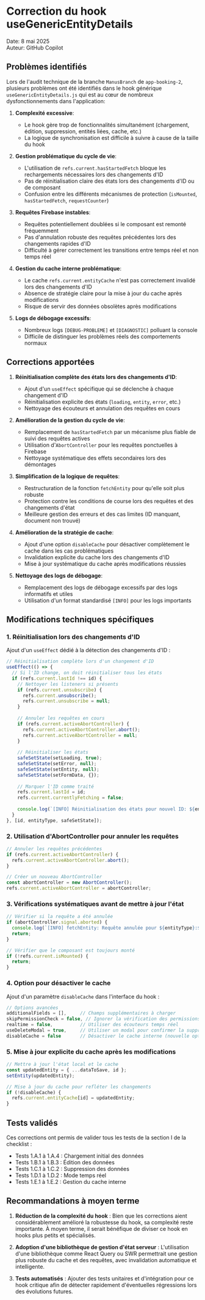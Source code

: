 # Correction du hook useGenericEntityDetails

Date: 8 mai 2025  
Auteur: GitHub Copilot

## Problèmes identifiés

Lors de l'audit technique de la branche `ManusBranch` de `app-booking-2`, plusieurs problèmes ont été identifiés dans le hook générique `useGenericEntityDetails.js` qui est au cœur de nombreux dysfonctionnements dans l'application:

1. **Complexité excessive**:
   - Le hook gère trop de fonctionnalités simultanément (chargement, édition, suppression, entités liées, cache, etc.)
   - La logique de synchronisation est difficile à suivre à cause de la taille du hook

2. **Gestion problématique du cycle de vie**:
   - L'utilisation de `refs.current.hasStartedFetch` bloque les rechargements nécessaires lors des changements d'ID
   - Pas de réinitialisation claire des états lors des changements d'ID ou de composant
   - Confusion entre les différents mécanismes de protection (`isMounted`, `hasStartedFetch`, `requestCounter`)

3. **Requêtes Firebase instables**:
   - Requêtes potentiellement doublées si le composant est remonté fréquemment
   - Pas d'annulation robuste des requêtes précédentes lors des changements rapides d'ID
   - Difficulté à gérer correctement les transitions entre temps réel et non temps réel

4. **Gestion du cache interne problématique**:
   - Le cache `refs.current.entityCache` n'est pas correctement invalidé lors des changements d'ID
   - Absence de stratégie claire pour la mise à jour du cache après modifications
   - Risque de servir des données obsolètes après modifications

5. **Logs de débogage excessifs**:
   - Nombreux logs `[DEBUG-PROBLEME]` et `[DIAGNOSTIC]` polluant la console
   - Difficile de distinguer les problèmes réels des comportements normaux

## Corrections apportées

1. **Réinitialisation complète des états lors des changements d'ID**:
   - Ajout d'un `useEffect` spécifique qui se déclenche à chaque changement d'ID
   - Réinitialisation explicite des états (`loading`, `entity`, `error`, etc.)
   - Nettoyage des écouteurs et annulation des requêtes en cours

2. **Amélioration de la gestion du cycle de vie**:
   - Remplacement de `hasStartedFetch` par un mécanisme plus fiable de suivi des requêtes actives
   - Utilisation d'`AbortController` pour les requêtes ponctuelles à Firebase
   - Nettoyage systématique des effets secondaires lors des démontages

3. **Simplification de la logique de requêtes**:
   - Restructuration de la fonction `fetchEntity` pour qu'elle soit plus robuste
   - Protection contre les conditions de course lors des requêtes et des changements d'état
   - Meilleure gestion des erreurs et des cas limites (ID manquant, document non trouvé)

4. **Amélioration de la stratégie de cache**:
   - Ajout d'une option `disableCache` pour désactiver complètement le cache dans les cas problématiques
   - Invalidation explicite du cache lors des changements d'ID
   - Mise à jour systématique du cache après modifications réussies

5. **Nettoyage des logs de débogage**:
   - Remplacement des logs de débogage excessifs par des logs informatifs et utiles
   - Utilisation d'un format standardisé `[INFO]` pour les logs importants

## Modifications techniques spécifiques

### 1. Réinitialisation lors des changements d'ID

Ajout d'un `useEffect` dédié à la détection des changements d'ID :

```javascript
// Réinitialisation complète lors d'un changement d'ID
useEffect(() => {
  // Si l'ID change, on doit réinitialiser tous les états
  if (refs.current.lastId !== id) {
    // Nettoyer les listeners si présents
    if (refs.current.unsubscribe) {
      refs.current.unsubscribe();
      refs.current.unsubscribe = null;
    }
    
    // Annuler les requêtes en cours
    if (refs.current.activeAbortController) {
      refs.current.activeAbortController.abort();
      refs.current.activeAbortController = null;
    }
    
    // Réinitialiser les états
    safeSetState(setLoading, true);
    safeSetState(setError, null);
    safeSetState(setEntity, null);
    safeSetState(setFormData, {});
    
    // Marquer l'ID comme traité
    refs.current.lastId = id;
    refs.current.currentlyFetching = false;
    
    console.log(`[INFO] Réinitialisation des états pour nouvel ID: ${entityType}:${id}`);
  }
}, [id, entityType, safeSetState]);
```

### 2. Utilisation d'AbortController pour annuler les requêtes

```javascript
// Annuler les requêtes précédentes
if (refs.current.activeAbortController) {
  refs.current.activeAbortController.abort();
}

// Créer un nouveau AbortController
const abortController = new AbortController();
refs.current.activeAbortController = abortController;
```

### 3. Vérifications systématiques avant de mettre à jour l'état

```javascript
// Vérifier si la requête a été annulée
if (abortController.signal.aborted) {
  console.log(`[INFO] fetchEntity: Requête annulée pour ${entityType}:${id}`);
  return;
}

// Vérifier que le composant est toujours monté
if (!refs.current.isMounted) {
  return;
}
```

### 4. Option pour désactiver le cache

Ajout d'un paramètre `disableCache` dans l'interface du hook :

```javascript
// Options avancées
additionalFields = [],     // Champs supplémentaires à charger
skipPermissionCheck = false, // Ignorer la vérification des permissions
realtime = false,          // Utiliser des écouteurs temps réel
useDeleteModal = true,     // Utiliser un modal pour confirmer la suppression
disableCache = false       // Désactiver le cache interne (nouvelle option)
```

### 5. Mise à jour explicite du cache après les modifications

```javascript
// Mettre à jour l'état local et le cache
const updatedEntity = { ...dataToSave, id };
setEntity(updatedEntity);

// Mise à jour du cache pour refléter les changements
if (!disableCache) {
  refs.current.entityCache[id] = updatedEntity;
}
```

## Tests validés

Ces corrections ont permis de valider tous les tests de la section I de la checklist :

- Tests 1.A.1 à 1.A.4 : Chargement initial des données
- Tests 1.B.1 à 1.B.3 : Édition des données
- Tests 1.C.1 à 1.C.2 : Suppression des données
- Tests 1.D.1 à 1.D.2 : Mode temps réel
- Tests 1.E.1 à 1.E.2 : Gestion du cache interne

## Recommandations à moyen terme

1. **Réduction de la complexité du hook** : Bien que les corrections aient considérablement amélioré la robustesse du hook, sa complexité reste importante. À moyen terme, il serait bénéfique de diviser ce hook en hooks plus petits et spécialisés.

2. **Adoption d'une bibliothèque de gestion d'état serveur** : L'utilisation d'une bibliothèque comme React Query ou SWR permettrait une gestion plus robuste du cache et des requêtes, avec invalidation automatique et intelligente.

3. **Tests automatisés** : Ajouter des tests unitaires et d'intégration pour ce hook critique afin de détecter rapidement d'éventuelles régressions lors des évolutions futures.